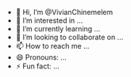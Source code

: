 - 👋 Hi, I’m @VivianChinemelem
- 👀 I’m interested in ...
- 🌱 I’m currently learning ...
- 💞️ I’m looking to collaborate on ...
- 📫 How to reach me ...
- 😄 Pronouns: ...
- ⚡ Fun fact: ...

<!---
VivianChinemelem/VivianChinemelem is a ✨ special ✨ repository because its `README.md` (this file) appears on your GitHub profile.
You can click the Preview link to take a look at your changes.
--->
